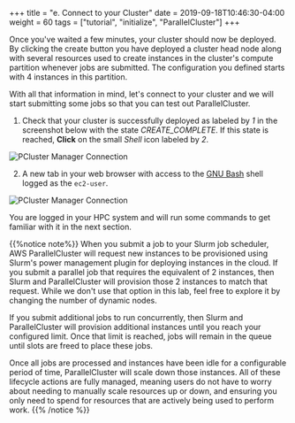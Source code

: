 +++
title = "e. Connect to your Cluster"
date = 2019-09-18T10:46:30-04:00
weight = 60
tags = ["tutorial", "initialize", "ParallelCluster"]
+++

Once you've waited a few minutes, your cluster should now be deployed. By clicking the create button you have deployed a cluster head node along with several resources used to create instances in the cluster's compute partition whenever jobs are submitted. The configuration you defined starts with 4 instances in this partition.

With all that information in mind, let's connect to your cluster and we will start submitting some jobs so that you can test out ParallelCluster.

1. Check that your cluster is successfully deployed as labeled by *1* in the screenshot below with the state *CREATE_COMPLETE*. If this state is reached, **Click** on the small *Shell* icon labeled by *2*.

![PCluster Manager Connection](/images/hpc-aws-parallelcluster-workshop/pcm-connect1.png)

2. A new tab in your web browser with access to the [GNU Bash](https://www.gnu.org/software/bash/) shell logged as the `ec2-user`.

![PCluster Manager Connection](/images/hpc-aws-parallelcluster-workshop/pcm-connect2.png)

You are logged in your HPC system and will run some commands to get familiar with it in the next section.

{{%notice note%}}
When you submit a job to your Slurm job scheduler, AWS ParallelCluster will request new instances to be provisioned using Slurm's power management plugin for deploying instances in the cloud. If you submit a parallel job that requires the equivalent of 2 instances, then Slurm and ParallelCluster will provision those 2 instances to match that request. While we don't use that option in this lab, feel free to explore it by changing the number of dynamic nodes.

If you submit additional jobs to run concurrently, then Slurm and ParallelCluster will provision additional instances until you reach your configured limit. Once that limit is reached, jobs will remain in the queue until slots are freed to place these jobs.

Once all jobs are processed and instances have been idle for a configurable period of time, ParallelCluster will scale down those instances. All of these lifecycle actions are fully managed, meaning users do not have to worry about needing to manually scale resources up or down, and ensuring you only need to spend for resources that are actively being used to perform work.
{{% /notice %}}



